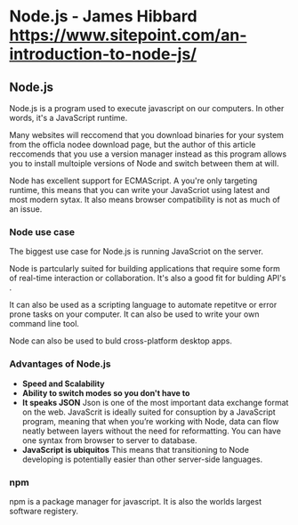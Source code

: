 # Node.js - James Hibbard <https://www.sitepoint.com/an-introduction-to-node-js/>

## Node.js

Node.js is a program used to execute javascript on our computers. In other words, it's a JavaScript runtime.

Many websites will reccomend that you download binaries for your system from the officla nodee download page, but the author of this article reccomends that you use a version manager instead as this program allows you to install multoiple versions of Node and switch between them at will.

Node has excellent support for ECMAScript. A you're only targeting runtime, this means that you can write your JavaScriot using latest and most modern sytax. It also means browser compatibility is not as much of an issue.

### Node use case

The biggest use case for Node.js is running JavaScriot on the server.

Node is partcularly suited for building applications that require some form of real-time interaction or collaboration. It's also a good fit for bulding API's .

It can also be used as a scripting language to automate repetitve or error prone tasks on your computer. It can also be used to write your own command line tool.

Node can also be used to buld cross-platform desktop apps.

### Advantages of Node.js

* **Speed and Scalability**
* **Ability to switch modes so you don't have to**
* **It speaks JSON** Json is one of the most important data exchange format on the web. JavaScrit is ideally suited for consuption by a JavaScript program, meaning that when you’re working with Node, data can flow neatly between layers without the need for reformatting. You can have one syntax from browser to server to database.
* **JavaScript is ubiquitos** This means that transitioning to Node developing is potentially easier than other server-side languages.

### npm

npm is a package manager for javascript. It is also the worlds largest software registery.





